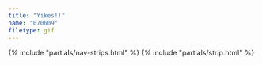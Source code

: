 ```yaml
---
title: "Yikes!!"
name: "070609"
filetype: gif
---
```


{% include "partials/nav-strips.html" %}
{% include "partials/strip.html" %}